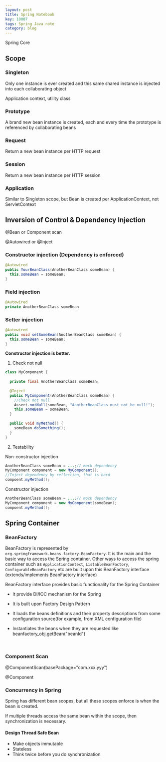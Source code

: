```yaml
---
layout: post
title: Spring Notebook
key: 10007
tags: Spring Java note
category: blog
---
```


Spring Core <!--more-->

## Scope

### Singleton

Only one instance is ever created and this same shared instance is injected into each collaborating object

Application context, utility class

### Prototype

A brand new bean instance is created, each and every time the prototype is referenced by collaborating beans

### Request

Return a new bean instance per HTTP request

### Session

Return a new bean instance per HTTP session

### Application

Similar to Singleton scope, but Bean is created per ApplicationContext, not ServletContext



## Inversion of Control & Dependency Injection

@Bean or Component scan

@Autowired or @Inject

### Constructor injection (Dependency is enforced)

```java
@Autowired
public YourBeanClass(AnotherBeanClass someBean) {
  this.someBean = someBean;
}
```



### Field injection

```java
@Autowired
private AnotherBeanClass someBean
```



### Setter injection

```java
@Autowired
public void setSomeBean(AnotherBeanClass someBean) {
  this.someBean = someBean;
}
```



**Constructor injection is better.**

1. Check not null

```java
class MyComponent {
  
  private final AnotherBeanClass someBean;
  
  @Inject
  public MyComponent(AnotherBeanClass someBean) {
    //Check not null
    Assert.notNull(someBean, "AnotherBeanClass must not be null!");
    this.someBean = someBean;
  }
  
  public void myMethod() {
    someBean.doSomething();
  }
}
```

2. Testability

Non-constructor injection
```java
AnotherBeanClass someBean = ...;// mock dependency
MyComponent component = new MyComponent();
//Inject dependency by reflection, that is hard
compoent.myMethod();
```

Constructor injection
```java
AnotherBeanClass someBean = ...;// mock dependency
MyComponent component = new MyComponent(someBean);
compoent.myMethod();
```



## Spring Container

### BeanFactory

BeanFactory is represented by ```org.springframework.beans.factory.BeanFactory```. It is the main and the basic way to access the Spring container. Other ways to access the spring container such as ```ApplicationContext```, ```ListableBeanFactory```, ```ConfigurableBeanFactory``` etc are built upon this BeanFactory interface (extends/implements BeanFactory interface)



BeanFactory interface provides basic functionality for the Spring Container

* It provide DI/IOC mechanism for the Spring

* It is built upon Factory Design Pattern

* It loads the beans definitions and their property descriptions from some configuration source(for example, from XML configuration file)

* Instantiates the beans when they are requested like beanfactory_obj.getBean("beanId")

  ​

### Component Scan

@ComponentScan(basePackage="com.xxx.yyy")

@Component



### Concurrency in Spring

Spring has different bean scopes, but all these scopes enforce is when the bean is created.

If multiple threads access the same bean within the scope, then synchronization is necessary.

#### Design Thread Safe Bean

* Make objects immutable
* Stateless
* Think twice before you do synchronization